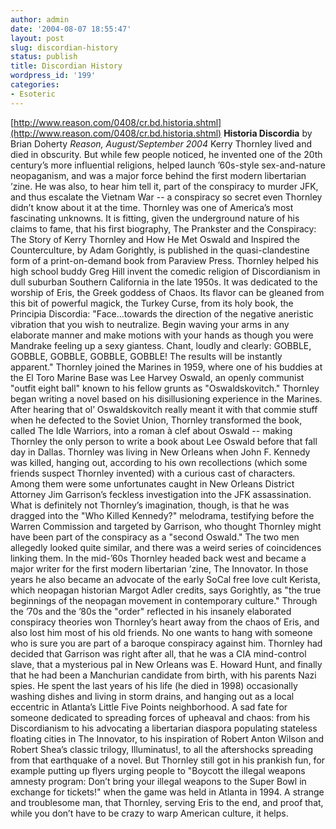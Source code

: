 ```yaml
---
author: admin
date: '2004-08-07 18:55:47'
layout: post
slug: discordian-history
status: publish
title: Discordian History
wordpress_id: '199'
categories:
- Esoteric
---
```


[http://www.reason.com/0408/cr.bd.historia.shtml](http://www.reason.com/0408/cr.bd.historia.shtml)
**Historia Discordia** by Brian Doherty *Reason, August/September 2004*
Kerry Thornley lived and died in obscurity. But while few people
noticed, he invented one of the 20th century’s more influential
religions, helped launch ’60s-style sex-and-nature neopaganism, and was
a major force behind the first modern libertarian ’zine. He was also, to
hear him tell it, part of the conspiracy to murder JFK, and thus
escalate the Vietnam War -- a conspiracy so secret even Thornley didn’t
know about it at the time. Thornley was one of America’s most
fascinating unknowns. It is fitting, given the underground nature of his
claims to fame, that his first biography, The Prankster and the
Conspiracy: The Story of Kerry Thornley and How He Met Oswald and
Inspired the Counterculture, by Adam Gorightly, is published in the
quasi-clandestine form of a print-on-demand book from Paraview Press.
Thornley helped his high school buddy Greg Hill invent the comedic
religion of Discordianism in dull suburban Southern California in the
late 1950s. It was dedicated to the worship of Eris, the Greek goddess
of Chaos. Its flavor can be gleaned from this bit of powerful magick,
the Turkey Curse, from its holy book, the Principia Discordia:
"Face...towards the direction of the negative aneristic vibration that
you wish to neutralize. Begin waving your arms in any elaborate manner
and make motions with your hands as though you were Mandrake feeling up
a sexy giantess. Chant, loudly and clearly: GOBBLE, GOBBLE, GOBBLE,
GOBBLE, GOBBLE! The results will be instantly apparent." Thornley joined
the Marines in 1959, where one of his buddies at the El Toro Marine Base
was Lee Harvey Oswald, an openly communist "outfit eight ball" known to
his fellow grunts as "Oswaldskovitch." Thornley began writing a novel
based on his disillusioning experience in the Marines. After hearing
that ol’ Oswaldskovitch really meant it with that commie stuff when he
defected to the Soviet Union, Thornley transformed the book, called The
Idle Warriors, into a roman à clef about Oswald -- making Thornley the
only person to write a book about Lee Oswald before that fall day in
Dallas. Thornley was living in New Orleans when John F. Kennedy was
killed, hanging out, according to his own recollections (which some
friends suspect Thornley invented) with a curious cast of characters.
Among them were some unfortunates caught in New Orleans District
Attorney Jim Garrison’s feckless investigation into the JFK
assassination. What is definitely not Thornley’s imagination, though, is
that he was dragged into the "Who Killed Kennedy?" melodrama, testifying
before the Warren Commission and targeted by Garrison, who thought
Thornley might have been part of the conspiracy as a "second Oswald."
The two men allegedly looked quite similar, and there was a weird series
of coincidences linking them. In the mid-’60s Thornley headed back west
and became a major writer for the first modern libertarian ’zine, The
Innovator. In those years he also became an advocate of the early SoCal
free love cult Kerista, which neopagan historian Margot Adler credits,
says Gorightly, as "the true beginnings of the neopagan movement in
contemporary culture." Through the ’70s and the ’80s the "order"
reflected in his insanely elaborated conspiracy theories won Thornley’s
heart away from the chaos of Eris, and also lost him most of his old
friends. No one wants to hang with someone who is sure you are part of a
baroque conspiracy against him. Thornley had decided that Garrison was
right after all, that he was a CIA mind-control slave, that a mysterious
pal in New Orleans was E. Howard Hunt, and finally that he had been a
Manchurian candidate from birth, with his parents Nazi spies. He spent
the last years of his life (he died in 1998) occasionally washing dishes
and living in storm drains, and hanging out as a local eccentric in
Atlanta’s Little Five Points neighborhood. A sad fate for someone
dedicated to spreading forces of upheaval and chaos: from his
Discordianism to his advocating a libertarian diaspora populating
stateless floating cities in The Innovator, to his inspiration of Robert
Anton Wilson and Robert Shea’s classic trilogy, Illuminatus!, to all the
aftershocks spreading from that earthquake of a novel. But Thornley
still got in his prankish fun, for example putting up flyers urging
people to "Boycott the illegal weapons amnesty program: Don’t bring your
illegal weapons to the Super Bowl in exchange for tickets!" when the
game was held in Atlanta in 1994. A strange and troublesome man, that
Thornley, serving Eris to the end, and proof that, while you don’t have
to be crazy to warp American culture, it helps.
